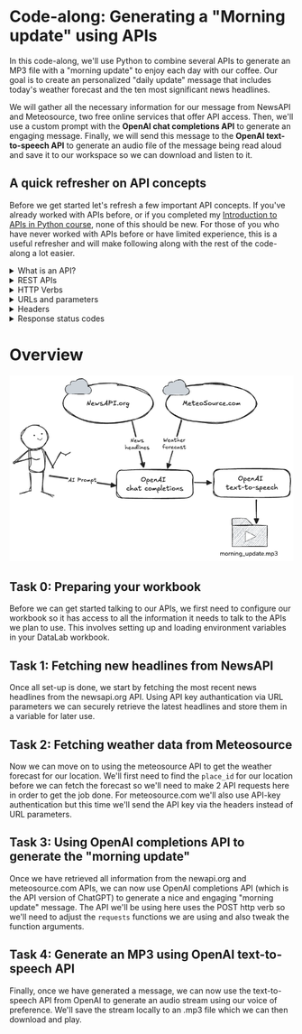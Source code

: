 # Code-along: Generating a "Morning update" using APIs

In this code-along, we'll use Python to combine several APIs to generate an MP3 file with a "morning update" to enjoy each day with our coffee. Our goal is to create an personalized "daily update" message that includes today's weather forecast and the ten most significant news headlines.

We will gather all the necessary information for our message from NewsAPI and Meteosource, two free online services that offer API access. Then, we'll use a custom prompt with the **OpenAI chat completions API** to generate an engaging message. Finally, we will send this message to the **OpenAI text-to-speech API** to generate an audio file of the message being read aloud and save it to our workspace so we can download and listen to it.




## A quick refresher on API concepts

Before we get started let's refresh a few important API concepts. If you've already worked with APIs before, or if you completed my [Introduction to APIs in Python course](https://www.datacamp.com/courses/introduction-to-apis-in-python), none of this should be new. For those of you who have never worked with APIs before or have limited experience, this is a useful refresher and will make following along with the rest of the code-along a lot easier.

<details>
  <summary>What is an API?</summary> 
  <p>

APIs, or Application Programming Interfaces, are like the messengers of the digital world, making sure apps, devices, and services can talk to each other smoothly. They let different systems share data and perform actions without getting tangled in each other’s code. You might not notice it, but APIs are behind almost everything we do digitally. Plug in your electric car, and an API’s handling the data exchange with the charger. Check the weather or get an email on your phone? That’s thanks to APIs pulling and delivering data from online sources to your device.

In essence, APIs make life easier for both developers and users, setting the rules for how apps communicate and what they can share. Whether it’s streaming music, ordering food, or tracking fitness, APIs keep it all connected. They’re one of the most powerful, behind-the-scenes technologies that make our digital world feel effortless, despite being complex and varied under the hood.
   </p>
</details>

<details>
  <summary>REST APIs</summary> 
  <p>

APIs come in many different styles and flavors, but for the purpose of this code-along, we will be focusing on REST APIs. REST APIs let two systems communicate over the internet, using HTTP, the same protocol your browser uses to load webpages. Think of it like typing a website address into your browser: you send a request, and the page loads in response. 

With rest APIs, the system that sends the request is called **the client**, the system the receives the request and returns a response is usually **the server**. 

![Request response cycle](resources/request-response-cycle.png)
   </p>
</details>


<details>
  <summary>HTTP Verbs</summary> 
  <p>

REST APIs are based on HTTP verbs. These describe the action the client wishes to perform on a resource on server. In total there are 9 HTTP verbs, in practice you'll be using the 4 most common verbs described in the table below.

| Verb   | Action |
|-|-|
| `GET`    | Reading a resource |
| `POST`   | Create a new resource |
| `PUT`    | Update an existing resource |
| `DELETE` | Delete a resource |
   </p>
</details>


<details>
  <summary>URLs and parameters</summary> 
  <p>

![Structure of URLs](resources/url-structure.png)

A REST API is accessible over the internet through a URL, which acts like an address that points to a specific resource on the server. This URL includes several parts, as shown in the image: the protocol (http://), the server’s domain (350.5th-ave.com), the port number (like :80), the path to the specific resource (e.g., /unit/243), and optional query parameters (e.g., ?floor=77).

When interacting with REST APIs, you’ll often need to include additional information, like filters or specific search terms, to get exactly the data you want. This extra information is usually passed as query parameters in the URL. These parameters help refine your request to retrieve more specific data, making the API flexible and responsive to a wide range of needs.
   </p>
</details>


<details>
  <summary>Headers</summary> 
  <p>

Headers carry additional information about the request or response, providing context for how the message should be processed. They can specify how the authenticate or what the content type is that's being sent. Headers essentially help the server and client understand the message’s format and how to handle it. Each header is a key-value pair, written as `Key: Value`, where the key is case-insensitive.
   </p>
</details>


<details>
  <summary>Response status codes</summary> 
  <p>

There are over 70 HTTP status codes, grouped into five main categories. These categories help us quickly understand the nature of the response. Codes starting with 1XX are informational, 2XX indicate success, 3XX handle redirections, 4XX signal client-side errors, and 5XX point to server-side issues.

Among these, three key codes to remember are:
- `200` **OK**: The request was successful, and the server returned the expected data.
- `404` **Not Found**: The server couldn’t find the requested resource.
- `500` **Internal Server Error**: Something went wrong on the server’s side, causing the request to fail.

   </p>
</details>






# Overview

![Code along schema](resources/code-along-schema.png)

## Task 0: Preparing your workbook

Before we can get started talking to our APIs, we first need to configure our workbook so it has access to all the information it needs to talk to the APIs we plan to use. This involves setting up and loading environment variables in your DataLab workbook.

## Task 1: Fetching new headlines from NewsAPI
Once all set-up is done, we start by fetching the most recent news headlines from the newsapi.org API. Using API key authantication via URL parameters we can securely retrieve the latest headlines and store them in a variable for later use.

## Task 2: Fetching weather data from Meteosource
Now we can move on to using the meteosource API to get the weather forecast for our location. We'll first need to find the `place_id` for our location before we can fetch the forecast so we'll need to make 2 API requests here in order to get the job done. For meteosource.com we'll also use API-key authentication but this time we'll send the API key via the headers instead of URL parameters.

## Task 3: Using OpenAI completions API to generate the "morning update"
Once we have retrieved all information from the newapi.org and meteosource.com APIs, we can now use OpenAI completions API (which is the API version of ChatGPT) to generate a nice and engaging "morning update" message. The API we'll be using here uses the POST http verb so we'll need to adjust the `requests` functions we are using and also tweak the function arguments.

## Task 4: Generate an MP3 using OpenAI text-to-speech API
Finally, once we have generated a message, we can now use the text-to-speech API from OpenAI to generate an audio stream using our voice of preference. We'll save the stream locally to an .mp3 file which we can then download and play.
